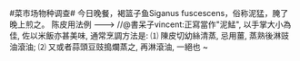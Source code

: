 #菜市场物种调查# 今日晚餐，褐篮子鱼Siganus fuscescens，俗称泥猛，腌了晚上煎之。 
陈皮用法例 ---> //@書呆子vincent:正寫當作"泥鯭", 以手掌大小為佳, 佐以米飯亦甚美味, 通常烹調方法是: ⑴ 陳皮切幼絲清蒸, 忌用薑, 蒸熟後淋豉油滾油; ⑵ 又或者蒜頭豆豉搗爛蒸之, 再淋滾油, 一絕也 ~
